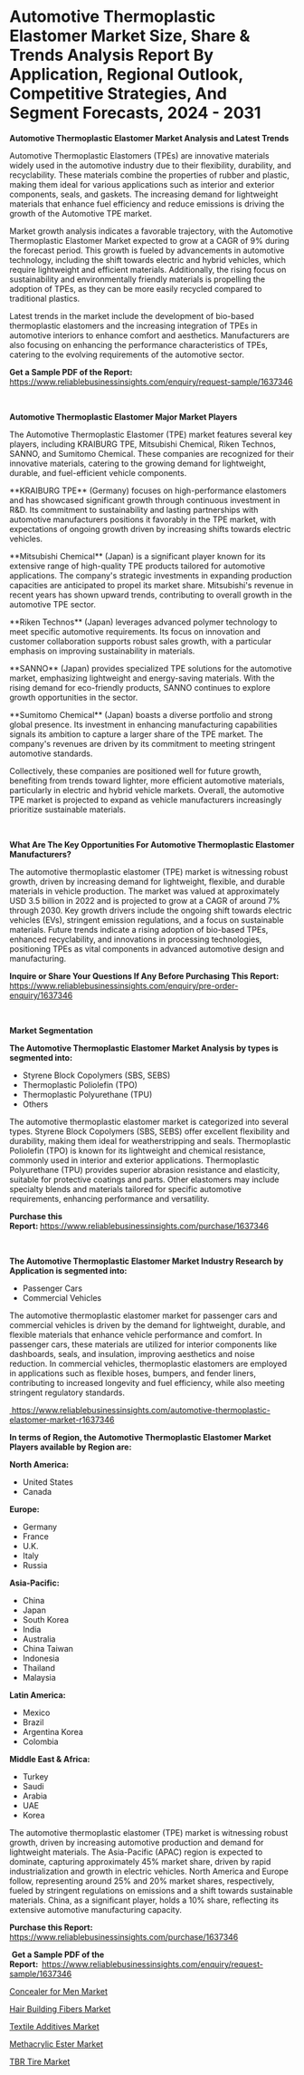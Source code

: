 <p><h1>Automotive Thermoplastic Elastomer Market Size, Share & Trends Analysis Report By Application, Regional Outlook, Competitive Strategies, And Segment Forecasts, 2024 - 2031</h1></p><p><strong>Automotive Thermoplastic Elastomer Market Analysis and Latest Trends</strong></p>
<p><p>Automotive Thermoplastic Elastomers (TPEs) are innovative materials widely used in the automotive industry due to their flexibility, durability, and recyclability. These materials combine the properties of rubber and plastic, making them ideal for various applications such as interior and exterior components, seals, and gaskets. The increasing demand for lightweight materials that enhance fuel efficiency and reduce emissions is driving the growth of the Automotive TPE market.</p><p>Market growth analysis indicates a favorable trajectory, with the Automotive Thermoplastic Elastomer Market expected to grow at a CAGR of 9% during the forecast period. This growth is fueled by advancements in automotive technology, including the shift towards electric and hybrid vehicles, which require lightweight and efficient materials. Additionally, the rising focus on sustainability and environmentally friendly materials is propelling the adoption of TPEs, as they can be more easily recycled compared to traditional plastics.</p><p>Latest trends in the market include the development of bio-based thermoplastic elastomers and the increasing integration of TPEs in automotive interiors to enhance comfort and aesthetics. Manufacturers are also focusing on enhancing the performance characteristics of TPEs, catering to the evolving requirements of the automotive sector.</p></p>
<p><strong>Get a Sample PDF of the Report:&nbsp;</strong> <a href="https://www.reliablebusinessinsights.com/enquiry/request-sample/1637346">https://www.reliablebusinessinsights.com/enquiry/request-sample/1637346</a></p>
<p>&nbsp;</p>
<p><strong>Automotive Thermoplastic Elastomer Major Market Players</strong></p>
<p><p>The Automotive Thermoplastic Elastomer (TPE) market features several key players, including KRAIBURG TPE, Mitsubishi Chemical, Riken Technos, SANNO, and Sumitomo Chemical. These companies are recognized for their innovative materials, catering to the growing demand for lightweight, durable, and fuel-efficient vehicle components.</p><p>**KRAIBURG TPE** (Germany) focuses on high-performance elastomers and has showcased significant growth through continuous investment in R&D. Its commitment to sustainability and lasting partnerships with automotive manufacturers positions it favorably in the TPE market, with expectations of ongoing growth driven by increasing shifts towards electric vehicles.</p><p>**Mitsubishi Chemical** (Japan) is a significant player known for its extensive range of high-quality TPE products tailored for automotive applications. The company's strategic investments in expanding production capacities are anticipated to propel its market share. Mitsubishi's revenue in recent years has shown upward trends, contributing to overall growth in the automotive TPE sector.</p><p>**Riken Technos** (Japan) leverages advanced polymer technology to meet specific automotive requirements. Its focus on innovation and customer collaboration supports robust sales growth, with a particular emphasis on improving sustainability in materials. </p><p>**SANNO** (Japan) provides specialized TPE solutions for the automotive market, emphasizing lightweight and energy-saving materials. With the rising demand for eco-friendly products, SANNO continues to explore growth opportunities in the sector.</p><p>**Sumitomo Chemical** (Japan) boasts a diverse portfolio and strong global presence. Its investment in enhancing manufacturing capabilities signals its ambition to capture a larger share of the TPE market. The company's revenues are driven by its commitment to meeting stringent automotive standards.</p><p>Collectively, these companies are positioned well for future growth, benefiting from trends toward lighter, more efficient automotive materials, particularly in electric and hybrid vehicle markets. Overall, the automotive TPE market is projected to expand as vehicle manufacturers increasingly prioritize sustainable materials.</p></p>
<p>&nbsp;</p>
<p><strong>What Are The Key Opportunities For Automotive Thermoplastic Elastomer Manufacturers?</strong></p>
<p><p>The automotive thermoplastic elastomer (TPE) market is witnessing robust growth, driven by increasing demand for lightweight, flexible, and durable materials in vehicle production. The market was valued at approximately USD 3.5 billion in 2022 and is projected to grow at a CAGR of around 7% through 2030. Key growth drivers include the ongoing shift towards electric vehicles (EVs), stringent emission regulations, and a focus on sustainable materials. Future trends indicate a rising adoption of bio-based TPEs, enhanced recyclability, and innovations in processing technologies, positioning TPEs as vital components in advanced automotive design and manufacturing.</p></p>
<p><strong>Inquire or Share Your Questions If Any Before Purchasing This Report:</strong> <a href="https://www.reliablebusinessinsights.com/enquiry/pre-order-enquiry/1637346">https://www.reliablebusinessinsights.com/enquiry/pre-order-enquiry/1637346</a></p>
<p>&nbsp;</p>
<p><strong>Market Segmentation</strong></p>
<p><strong>The Automotive Thermoplastic Elastomer Market Analysis by types is segmented into:</strong></p>
<p><ul><li>Styrene Block Copolymers (SBS, SEBS)</li><li>Thermoplastic Poliolefin (TPO)</li><li>Thermoplastic Polyurethane (TPU)</li><li>Others</li></ul></p>
<p><p>The automotive thermoplastic elastomer market is categorized into several types. Styrene Block Copolymers (SBS, SEBS) offer excellent flexibility and durability, making them ideal for weatherstripping and seals. Thermoplastic Poliolefin (TPO) is known for its lightweight and chemical resistance, commonly used in interior and exterior applications. Thermoplastic Polyurethane (TPU) provides superior abrasion resistance and elasticity, suitable for protective coatings and parts. Other elastomers may include specialty blends and materials tailored for specific automotive requirements, enhancing performance and versatility.</p></p>
<p><strong>Purchase this Report:&nbsp;</strong><a href="https://www.reliablebusinessinsights.com/purchase/1637346">https://www.reliablebusinessinsights.com/purchase/1637346</a></p>
<p>&nbsp;</p>
<p><strong>The Automotive Thermoplastic Elastomer Market Industry Research by Application is segmented into:</strong></p>
<p><ul><li>Passenger Cars</li><li>Commercial Vehicles</li></ul></p>
<p><p>The automotive thermoplastic elastomer market for passenger cars and commercial vehicles is driven by the demand for lightweight, durable, and flexible materials that enhance vehicle performance and comfort. In passenger cars, these materials are utilized for interior components like dashboards, seals, and insulation, improving aesthetics and noise reduction. In commercial vehicles, thermoplastic elastomers are employed in applications such as flexible hoses, bumpers, and fender liners, contributing to increased longevity and fuel efficiency, while also meeting stringent regulatory standards.</p></p>
<p><a href="https://www.reliablebusinessinsights.com/automotive-thermoplastic-elastomer-market-r1637346">&nbsp;https://www.reliablebusinessinsights.com/automotive-thermoplastic-elastomer-market-r1637346</a></p>
<p><strong>In terms of Region, the Automotive Thermoplastic Elastomer Market Players available by Region are:</strong></p>
<p>
    <p> <strong> North America: </strong>
        <ul>
            <li>United States</li>
            <li>Canada</li>
        </ul>
        </p> 
    <p> <strong> Europe: </strong>
        <ul>
            <li>Germany</li>
            <li>France</li>
            <li>U.K.</li>
            <li>Italy</li>
            <li>Russia</li>
        </ul>
        </p> 
    <p> <strong> Asia-Pacific: </strong>
        <ul>
            <li>China</li>
            <li>Japan</li>
            <li>South Korea</li>
            <li>India</li>
            <li>Australia</li>
            <li>China Taiwan</li>
            <li>Indonesia</li>
            <li>Thailand</li>
            <li>Malaysia</li>
        </ul>
        </p> 
    <p> <strong> Latin America: </strong>
        <ul>
            <li>Mexico</li>
            <li>Brazil</li>
            <li>Argentina Korea</li>
            <li>Colombia</li>
        </ul>
        </p> 
    <p> <strong> Middle East & Africa: </strong>
        <ul>
            <li>Turkey</li>
            <li>Saudi</li>
            <li>Arabia</li>
            <li>UAE</li>
            <li>Korea</li>
        </ul>
    </p>
    </p>
<p><p>The automotive thermoplastic elastomer (TPE) market is witnessing robust growth, driven by increasing automotive production and demand for lightweight materials. The Asia-Pacific (APAC) region is expected to dominate, capturing approximately 45% market share, driven by rapid industrialization and growth in electric vehicles. North America and Europe follow, representing around 25% and 20% market shares, respectively, fueled by stringent regulations on emissions and a shift towards sustainable materials. China, as a significant player, holds a 10% share, reflecting its extensive automotive manufacturing capacity.</p></p>
<p><strong>Purchase this Report: </strong><a href="https://www.reliablebusinessinsights.com/purchase/1637346">https://www.reliablebusinessinsights.com/purchase/1637346</a></p>
<p>&nbsp;<strong>Get a Sample PDF of the Report:&nbsp;&nbsp;</strong><a href="https://www.reliablebusinessinsights.com/enquiry/request-sample/1637346">https://www.reliablebusinessinsights.com/enquiry/request-sample/1637346</a></p>
<p><strong></strong></p>
<p><p><a href="https://issuu.com/reportprime-2/docs/concealer-for-men-market-size-2030._667b9675932d32">Concealer for Men Market</a></p><p><a href="https://issuu.com/reportprime-2/docs/hair-building-fibers-market-size-20_8fefc89d6e3cf2">Hair Building Fibers Market</a></p><p><a href="https://medium.com/@joydelacr54/textile-additives-market-trends-and-analysis-opportunities-and-challenges-for-future-growth-7db7365bd773?postPublishedType=repub">Textile Additives Market</a></p><p><a href="https://medium.com/@joydelacr54/driving-factors-behind-the-methacrylic-ester-market-trends-applications-and-regional-market-a2958e3fd721?postPublishedType=repub">Methacrylic Ester Market</a></p><p><a href="https://www.linkedin.com/pulse/market-forecast-global-tbr-tire-trends-impact-analysis-zdive?trackingId=%2FnwChUEVRY6jNyKTAYhBew%3D%3D">TBR Tire Market</a></p></p>
